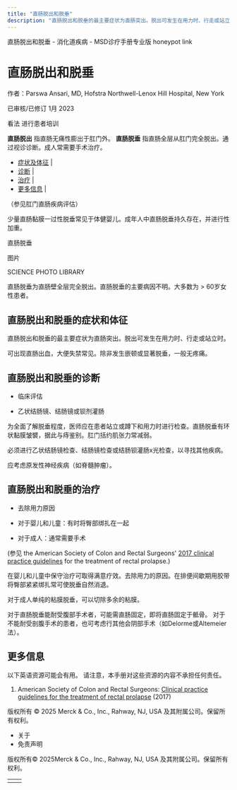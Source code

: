 ```yaml
---
title: "直肠脱出和脱垂"
description: "直肠脱出和脱垂的最主要症状为直肠突出。脱出可发生在用力时、行走或站立时。"
---
```


﻿直肠脱出和脱垂 \- 消化道疾病 \- MSD诊疗手册专业版 honeypot link

# 直肠脱出和脱垂

作者：Parswa Ansari, MD, Hofstra Northwell-Lenox Hill Hospital, New York

已审核/已修订 1月 2023

看法 进行患者培训

**直肠脱出** 指直肠无痛性膨出于肛门外。 **直肠脱垂** 指直肠全层从肛门完全脱出。通过视诊诊断。成人常需要手术治疗。

- [症状及体征](#症状及体征_v895408_zh) \|
- [诊断](#诊断_v895411_zh) \|
- [治疗](#治疗_v895418_zh) \|
- [更多信息](#更多信息_v45395652_zh) \|

（参见肛门直肠疾病评估）

少量直肠黏膜一过性脱垂常见于体健婴儿。成年人中直肠脱垂持久存在，并进行性加重。

直肠脱垂



图片

SCIENCE PHOTO LIBRARY

直肠脱垂为直肠壁全层完全脱出。直肠脱垂的主要病因不明。大多数为 > 60岁女性患者。

## 直肠脱出和脱垂的症状和体征

直肠脱出和脱垂的最主要症状为直肠突出。脱出可发生在用力时、行走或站立时。

可出现直肠出血，大便失禁常见。除非发生嵌顿或显著脱垂，一般无疼痛。

## 直肠脱出和脱垂的诊断

- 临床评估

- 乙状结肠镜、结肠镜或钡剂灌肠


为全面了解脱垂程度，医师应在患者站立或蹲下和用力时进行检查。直肠脱垂有环状黏膜皱襞，据此与痔鉴别。肛门括约肌张力常减弱。

必须进行乙状结肠镜检查、结肠镜检查或结肠钡灌肠x光检查，以寻找其他疾病。

应考虑原发性神经疾病（如脊髓肿瘤）。

## 直肠脱出和脱垂的治疗

- 去除用力原因

- 对于婴儿和儿童：有时将臀部绑扎在一起

- 对于成人：通常需要手术


(参见 the American Society of Colon and Rectal Surgeons' [2017 clinical practice guidelines](https://fascrs.org/ascrs/media/files/downloads/Clinical%20Practice%20Guidelines/clinical_practice_guidelines_for_the_treatment_of-3.pdf
) for the treatment of rectal prolapse.)

在婴儿和儿童中保守治疗可取得满意疗效。去除用力的原因。在排便间歇期用胶带将臀部紧紧绑扎常可使脱垂自然消退。

对于成人单纯的粘膜脱垂，可以切除多余的粘膜。

对于直肠脱垂能耐受腹部手术者，可能需直肠固定，即将直肠固定于骶骨。 对于不能耐受剖腹手术的患者，也可考虑行其他会阴部手术（如Delorme或Altemeier法）。

## 更多信息

以下英语资源可能会有用。 请注意，本手册对这些资源的内容不承担任何责任。

1. American Society of Colon and Rectal Surgeons: [Clinical practice guidelines for the treatment of rectal prolapse](https://fascrs.org/ascrs/media/files/downloads/Clinical%20Practice%20Guidelines/clinical_practice_guidelines_for_the_treatment_of-3.pdf
) (2017)




版权所有 © 2025
Merck & Co., Inc., Rahway, NJ, USA 及其附属公司。保留所有权利。

- 关于
- 免责声明

版权所有© 2025Merck & Co., Inc., Rahway, NJ, USA 及其附属公司。保留所有权利。

|     |     |
| --- | --- |
|  |  |